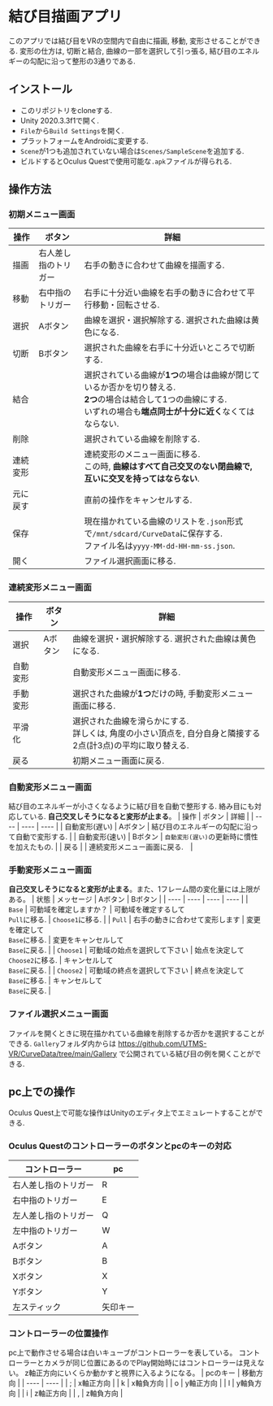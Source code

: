結び目描画アプリ
====
このアプリでは結び目をVRの空間内で自由に描画, 移動, 変形させることができる. 変形の仕方は, 切断と結合, 曲線の一部を選択して引っ張る, 結び目のエネルギーの勾配に沿って整形の3通りである. 

## インストール
- このリポジトリをcloneする. 
- Unity 2020.3.3f1で開く. 
- `File`から`Build Settings`を開く. 
- プラットフォームをAndroidに変更する. 
- `Scene`が1つも追加されていない場合は`Scenes/SampleScene`を追加する. 
- ビルドするとOculus Questで使用可能な`.apk`ファイルが得られる. 

## 操作方法

### 初期メニュー画面
| 操作 | ボタン | 詳細 |
| ---- | ---- | ---- |
| 描画 | 右人差し指のトリガー | 右手の動きに合わせて曲線を描画する. |
| 移動 | 右中指のトリガー | 右手に十分近い曲線を右手の動きに合わせて平行移動・回転させる. |
| 選択 | Aボタン | 曲線を選択・選択解除する. 選択された曲線は黄色になる. |
| 切断 | Bボタン | 選択された曲線を右手に十分近いところで切断する. |
| 結合 | | 選択されている曲線が**1つ**の場合は曲線が閉じているか否かを切り替える. <br>**2つ**の場合は結合して1つの曲線にする. <br>いずれの場合も**端点同士が十分に近く**なくてはならない. |
| 削除 | | 選択されている曲線を削除する. |
| 連続変形 | | 連続変形のメニュー画面に移る. <br>この時, **曲線はすべて自己交叉のない閉曲線で, 互いに交叉を持ってはならない**. |
| 元に戻す | | 直前の操作をキャンセルする.  |
| 保存 | | 現在描かれている曲線のリストを`.json`形式で`/mnt/sdcard/CurveData`に保存する. <br>ファイル名は`yyyy-MM-dd-HH-mm-ss.json`. |
| 開く | | ファイル選択画面に移る. |

### 連続変形メニュー画面
| 操作 | ボタン | 詳細 |
| ---- | ---- | ---- |
| 選択 | Aボタン | 曲線を選択・選択解除する. 選択された曲線は黄色になる. |
| 自動変形 | | 自動変形メニュー画面に移る.  |
| 手動変形 | | 選択された曲線が**1つ**だけの時, 手動変形メニュー画面に移る. |
| 平滑化 | | 選択された曲線を滑らかにする. <br>詳しくは, 角度の小さい頂点を, 自分自身と隣接する2点(計3点)の平均に取り替える.  |
| 戻る | | 初期メニュー画面に戻る. |

### 自動変形メニュー画面
結び目のエネルギーが小さくなるように結び目を自動で整形する. 絡み目にも対応している. **自己交叉しそうになると変形が止まる**。
| 操作 | ボタン | 詳細 |
| ---- | ---- | ---- |
| 自動変形(遅い) | Aボタン | 結び目のエネルギーの勾配に沿って自動で変形する. |
| 自動変形(速い) | Bボタン | `自動変形(遅い)`の更新時に慣性を加えたもの. |
| 戻る | | 連続変形メニュー画面に戻る.　|

### 手動変形メニュー画面
**自己交叉しそうになると変形が止まる**。また、1フレーム間の変化量には上限がある。
| 状態 | メッセージ | Aボタン | Bボタン |
| ---- | ---- | ---- | ---- |
| `Base` | 可動域を確定しますか？ | 可動域を確定するして<br>`Pull`に移る. | `Choose1`に移る. |
| `Pull` | 右手の動きに合わせて変形します | 変更を確定して<br>`Base`に移る. | 変更をキャンセルして<br>`Base`に戻る. |
| `Choose1` | 可動域の始点を選択して下さい | 始点を決定して<br>`Choose2`に移る. | キャンセルして<br>`Base`に戻る. |
| `Choose2` | 可動域の終点を選択して下さい | 終点を決定して<br>`Base`に移る. | キャンセルして<br>`Base`に戻る. |

### ファイル選択メニュー画面
ファイルを開くときに現在描かれている曲線を削除するか否かを選択することができる. 
`Gallery`フォルダ内からは https://github.com/UTMS-VR/CurveData/tree/main/Gallery で公開されている結び目の例を開くことができる. 


## pc上での操作
Oculus Quest上で可能な操作はUnityのエディタ上でエミュレートすることができる. 

### Oculus Questのコントローラーのボタンとpcのキーの対応

| コントローラー | pc |
| ---- | ---- |
| 右人差し指のトリガー | R |
| 右中指のトリガー | E |
| 左人差し指のトリガー | Q |
| 左中指のトリガー | W |
| Aボタン | A |
| Bボタン | B |
| Xボタン | X |
| Yボタン | Y |
| 左スティック | 矢印キー |

### コントローラーの位置操作
pc上で動作させる場合は白いキューブがコントローラーを表している。
コントローラーとカメラが同じ位置にあるのでPlay開始時にはコントローラーは見えない。
z軸正方向にいくらか動かすと視界に入るようになる。
| pcのキー | 移動方向 |
| ---- | ---- |
| ; | x軸正方向 |
| k | x軸負方向 |
| o | y軸正方向 |
| l | y軸負方向 |
| i | z軸正方向 |
| , | z軸負方向 |
